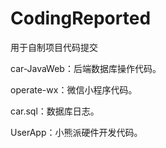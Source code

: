 # CodingReported
用于自制项目代码提交


car-JavaWeb：后端数据库操作代码。

operate-wx：微信小程序代码。

car.sql：数据库日志。

UserApp：小熊派硬件开发代码。
